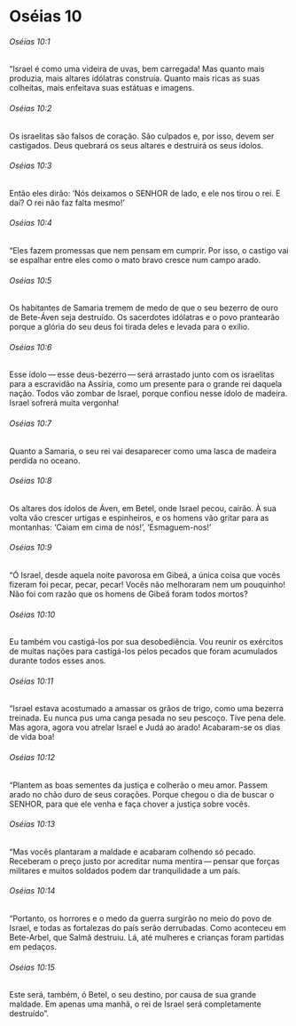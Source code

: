 # Oséias 10

###### Oséias 10:1

“Israel é como uma videira de uvas, bem carregada! Mas quanto mais produzia, mais altares idólatras construía. Quanto mais ricas as suas colheitas, mais enfeitava suas estátuas e imagens.

###### Oséias 10:2

Os israelitas são falsos de coração. São culpados e, por isso, devem ser castigados. Deus quebrará os seus altares e destruirá os seus ídolos.

###### Oséias 10:3

Então eles dirão: ‘Nós deixamos o SENHOR de lado, e ele nos tirou o rei. E daí? O rei não faz falta mesmo!’

###### Oséias 10:4

“Eles fazem promessas que nem pensam em cumprir. Por isso, o castigo vai se espalhar entre eles como o mato bravo cresce num campo arado.

###### Oséias 10:5

Os habitantes de Samaria tremem de medo de que o seu bezerro de ouro de Bete-Áven seja destruído. Os sacerdotes idólatras e o povo prantearão porque a glória do seu deus foi tirada deles e levada para o exílio.

###### Oséias 10:6

Esse ídolo — esse deus-bezerro — será arrastado junto com os israelitas para a escravidão na Assíria, como um presente para o grande rei daquela nação. Todos vão zombar de Israel, porque confiou nesse ídolo de madeira. Israel sofrerá muita vergonha!

###### Oséias 10:7

Quanto a Samaria, o seu rei vai desaparecer como uma lasca de madeira perdida no oceano.

###### Oséias 10:8

Os altares dos ídolos de Áven, em Betel, onde Israel pecou, cairão. À sua volta vão crescer urtigas e espinheiros, e os homens vão gritar para as montanhas: ‘Caiam em cima de nós!’, ‘Esmaguem-nos!’

###### Oséias 10:9

“Ó Israel, desde aquela noite pavorosa em Gibeá, a única coisa que vocês fizeram foi pecar, pecar, pecar! Vocês não melhoraram nem um pouquinho! Não foi com razão que os homens de Gibeá foram todos mortos?

###### Oséias 10:10

Eu também vou castigá-los por sua desobediência. Vou reunir os exércitos de muitas nações para castigá-los pelos pecados que foram acumulados durante todos esses anos.

###### Oséias 10:11

“Israel estava acostumado a amassar os grãos de trigo, como uma bezerra treinada. Eu nunca pus uma canga pesada no seu pescoço. Tive pena dele. Mas agora, agora vou atrelar Israel e Judá ao arado! Acabaram-se os dias de vida boa!

###### Oséias 10:12

“Plantem as boas sementes da justiça e colherão o meu amor. Passem arado no chão duro de seus corações. Porque chegou o dia de buscar o SENHOR, para que ele venha e faça chover a justiça sobre vocês.

###### Oséias 10:13

“Mas vocês plantaram a maldade e acabaram colhendo só pecado. Receberam o preço justo por acreditar numa mentira — pensar que forças militares e muitos soldados podem dar tranquilidade a um país.

###### Oséias 10:14

“Portanto, os horrores e o medo da guerra surgirão no meio do povo de Israel, e todas as fortalezas do país serão derrubadas. Como aconteceu em Bete-Arbel, que Salmã destruiu. Lá, até mulheres e crianças foram partidas em pedaços.

###### Oséias 10:15

Este será, também, ó Betel, o seu destino, por causa de sua grande maldade. Em apenas uma manhã, o rei de Israel será completamente destruído”.

